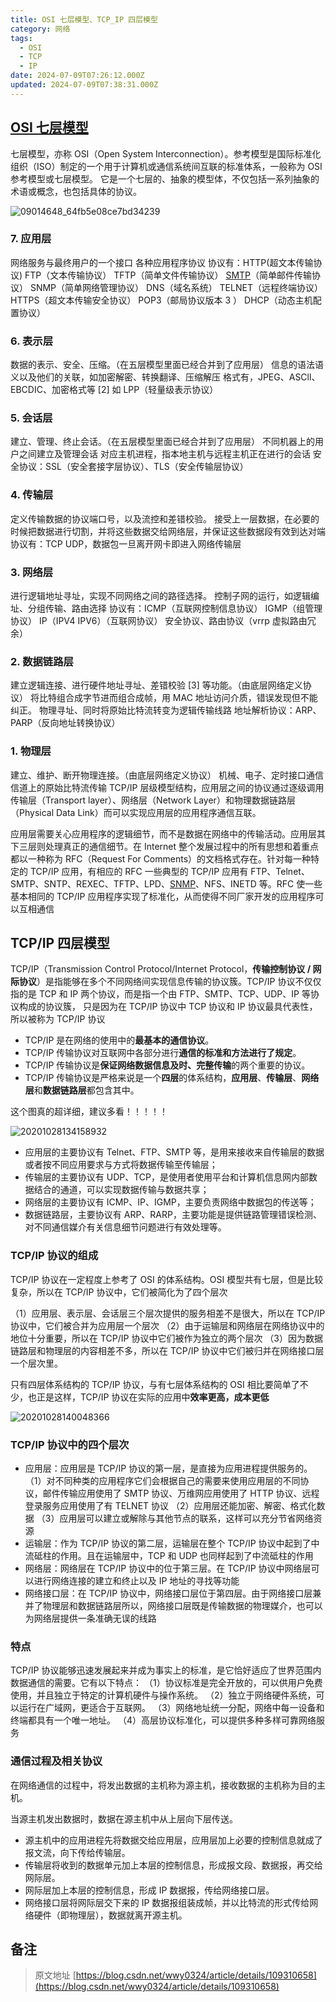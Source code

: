 ```yaml
---
title: OSI 七层模型、TCP_IP 四层模型
category: 网络
tags:
  - OSI
  - TCP
  - IP
date: 2024-07-09T07:26:12.000Z
updated: 2024-07-09T07:38:31.000Z
---
```

## [OSI 七层模型](https://so.csdn.net/so/search?q=OSI%E4%B8%83%E5%B1%82%E6%A8%A1%E5%9E%8B&spm=1001.2101.3001.7020)

七层模型，亦称 OSI（Open System Interconnection）。参考模型是国际标准化组织（ISO）制定的一个用于计算机或通信系统间互联的标准体系，一般称为 OSI 参考模型或七层模型。
它是一个七层的、抽象的模型体，不仅包括一系列抽象的术语或概念，也包括具体的协议。

​![09014648_64fb5e08ce7bd34239](assets/net-img-09014648_64fb5e08ce7bd34239-20240709152737-rxe8b10.jpg)​

### 7. 应用层

网络服务与最终用户的一个接口
各种应用程序协议
协议有：HTTP(超文本传输协议) FTP（文本传输协议） TFTP（简单文件传输协议） [SMTP](https://so.csdn.net/so/search?q=SMTP&spm=1001.2101.3001.7020)（简单邮件传输协议） SNMP（简单网络管理协议） DNS（域名系统） TELNET（远程终端协议） HTTPS（超文本传输安全协议） POP3（邮局协议版本 3 ） DHCP（动态主机配置协议）

### 6. 表示层

数据的表示、安全、压缩。（在五层模型里面已经合并到了应用层）
信息的语法语义以及他们的关联，如加密解密、转换翻译、压缩解压
格式有，JPEG、ASCll、EBCDIC、加密格式等 [2]
如 LPP（轻量级表示协议）

### 5. 会话层

建立、管理、终止会话。（在五层模型里面已经合并到了应用层）
不同机器上的用户之间建立及管理会话
对应主机进程，指本地主机与远程主机正在进行的会话
安全协议：SSL（安全套接字层协议）、TLS（安全传输层协议）

### 4. 传输层

定义传输数据的协议端口号，以及流控和差错校验。
接受上一层数据，在必要的时候把数据进行切割，并将这些数据交给网络层，并保证这些数据段有效到达对端
协议有：TCP UDP，数据包一旦离开网卡即进入网络传输层

### 3. 网络层

进行逻辑地址寻址，实现不同网络之间的路径选择。
控制子网的运行，如逻辑编址、分组传输、路由选择
协议有：ICMP（互联网控制信息协议） IGMP（组管理协议） IP（IPV4 IPV6）（互联网协议）
安全协议、路由协议（vrrp 虚拟路由冗余）

### 2. 数据链路层

建立逻辑连接、进行硬件地址寻址、差错校验 [3] 等功能。（由底层网络定义协议）
将比特组合成字节进而组合成帧，用 MAC 地址访问介质，错误发现但不能纠正。
物理寻址、同时将原始比特流转变为逻辑传输线路
地址解析协议：ARP、PARP（反向地址转换协议）

### 1. 物理层

建立、维护、断开物理连接。（由底层网络定义协议）
机械、电子、定时接口通信信道上的原始比特流传输
TCP/IP 层级模型结构，应用层之间的协议通过逐级调用传输层（Transport layer）、网络层（Network Layer）和物理数据链路层（Physical Data Link）而可以实现应用层的应用程序通信互联。

应用层需要关心应用程序的逻辑细节，而不是数据在网络中的传输活动。应用层其下三层则处理真正的通信细节。在 Internet 整个发展过程中的所有思想和着重点都以一种称为 RFC（Request For Comments）的文档格式存在。针对每一种特定的 TCP/IP 应用，有相应的 RFC
一些典型的 TCP/IP 应用有 FTP、Telnet、SMTP、SNTP、REXEC、TFTP、LPD、[SNMP](https://so.csdn.net/so/search?q=SNMP&spm=1001.2101.3001.7020)、NFS、INETD 等。RFC 使一些基本相同的 TCP/IP 应用程序实现了标准化，从而使得不同厂家开发的应用程序可以互相通信

## TCP/IP 四层模型

TCP/IP（Transmission Control Protocol/Internet Protocol，**传输控制协议 / 网际协议**）是指能够在多个不同网络间实现信息传输的协议簇。TCP/IP 协议不仅仅指的是 TCP 和 IP 两个协议，而是指一个由 FTP、SMTP、TCP、UDP、IP 等协议构成的协议簇， 只是因为在 TCP/IP 协议中 TCP 协议和 IP 协议最具代表性，所以被称为 TCP/IP 协议

* TCP/IP 是在网络的使用中的**最基本的通信协议**。
* TCP/IP 传输协议对互联网中各部分进行**通信的标准和方法进行了规定**。
* TCP/IP 传输协议是**保证网络数据信息及时、完整传输**的两个重要的协议。
* TCP/IP 传输协议是严格来说是一个**四层**的体系结构，**应用层**、**传输层**、**网络层**和**数据链路层**都包含其中。

这个图真的超详细，建议多看！！！！！

​![20201028134158932](assets/net-img-20201028134158932-20240709152647-lasgotm.png)​

* 应用层的主要协议有 Telnet、FTP、SMTP 等，是用来接收来自传输层的数据或者按不同应用要求与方式将数据传输至传输层；
* 传输层的主要协议有 UDP、TCP，是使用者使用平台和计算机信息网内部数据结合的通道，可以实现数据传输与数据共享；
* 网络层的主要协议有 ICMP、IP、IGMP，主要负责网络中数据包的传送等；
* 数据链路层，主要协议有 ARP、RARP，主要功能是提供链路管理错误检测、对不同通信媒介有关信息细节问题进行有效处理等。

### TCP/IP 协议的组成

TCP/IP 协议在一定程度上参考了 OSI 的体系结构。OSI 模型共有七层，但是比较复杂，所以在 TCP/IP 协议中，它们被简化为了四个层次

（1）应用层、表示层、会话层三个层次提供的服务相差不是很大，所以在 TCP/IP 协议中，它们被合并为应用层一个层次
（2）由于运输层和网络层在网络协议中的地位十分重要，所以在 TCP/IP 协议中它们被作为独立的两个层次
（3）因为数据链路层和物理层的内容相差不多，所以在 TCP/IP 协议中它们被归并在网络接口层一个层次里。

只有四层体系结构的 TCP/IP 协议，与有七层体系结构的 OSI 相比要简单了不少，也正是这样，TCP/IP 协议在实际的应用中**效率更高，成本更低**

​![20201028140048366](assets/net-img-20201028140048366-20240709152647-k2natet.jpg)​

### TCP/IP 协议中的四个层次

* 应用层：应用层是 TCP/IP 协议的第一层，是直接为应用进程提供服务的。
  （1）对不同种类的应用程序它们会根据自己的需要来使用应用层的不同协议，邮件传输应用使用了 SMTP 协议、万维网应用使用了 HTTP 协议、远程登录服务应用使用了有 TELNET 协议
  （2）应用层还能加密、解密、格式化数据
  （3）应用层可以建立或解除与其他节点的联系，这样可以充分节省网络资源
* 运输层：作为 TCP/IP 协议的第二层，运输层在整个 TCP/IP 协议中起到了中流砥柱的作用。且在运输层中，TCP 和 UDP 也同样起到了中流砥柱的作用
* 网络层：网络层在 TCP/IP 协议中的位于第三层。在 TCP/IP 协议中网络层可以进行网络连接的建立和终止以及 IP 地址的寻找等功能
* 网络接口层：在 TCP/IP 协议中，网络接口层位于第四层。由于网络接口层兼并了物理层和数据链路层所以，网络接口层既是传输数据的物理媒介，也可以为网络层提供一条准确无误的线路

### 特点

TCP/IP 协议能够迅速发展起来并成为事实上的标准，是它恰好适应了世界范围内数据通信的需要。它有以下特点：
（1）协议标准是完全开放的，可以供用户免费使用，并且独立于特定的计算机硬件与操作系统。
（2）独立于网络硬件系统，可以运行在广域网，更适合于互联网。
（3）网络地址统一分配，网络中每一设备和终端都具有一个唯一地址。
（4）高层协议标准化，可以提供多种多样可靠网络服务

### 通信过程及相关协议

在网络通信的过程中，将发出数据的主机称为源主机，接收数据的主机称为目的主机。

当源主机发出数据时，数据在源主机中从上层向下层传送。

* 源主机中的应用进程先将数据交给应用层，应用层加上必要的控制信息就成了报文流，向下传给传输层。
* 传输层将收到的数据单元加上本层的控制信息，形成报文段、数据报，再交给网际层。
* 网际层加上本层的控制信息，形成 IP 数据报，传给网络接口层。
* 网络接口层将网际层交下来的 IP 数据报组装成帧，并以比特流的形式传给网络硬件（即物理层），数据就离开源主机。

## 备注

> 原文地址 [https://blog.csdn.net/wwy0324/article/details/109310658](https://blog.csdn.net/wwy0324/article/details/109310658)
